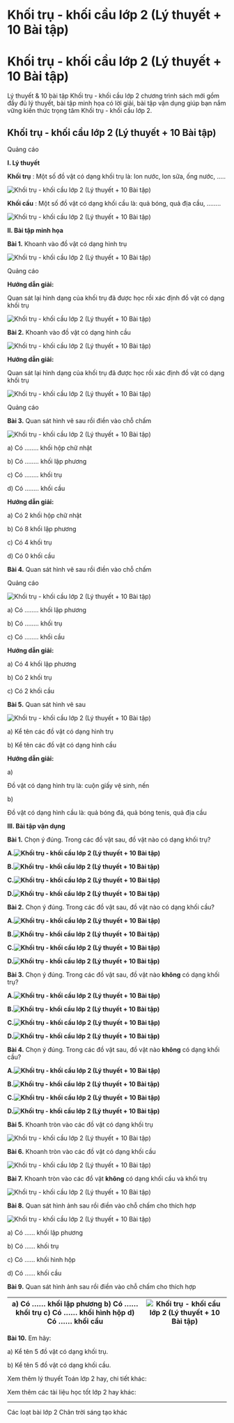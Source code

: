 # Khối trụ - khối cầu lớp 2 (Lý thuyết + 10 Bài tập)

# Khối trụ - khối cầu lớp 2 (Lý thuyết + 10 Bài tập)

Lý thuyết & 10 bài tập Khối trụ - khối cầu lớp 2 chương trình sách mới gồm đầy đủ lý thuyết, bài tập minh họa có lời giải, bài tập vận dụng giúp bạn nắm vững kiến thức trọng tâm Khối trụ - khối cầu lớp 2.

## Khối trụ - khối cầu lớp 2 (Lý thuyết + 10 Bài tập)

Quảng cáo

**I. Lý thuyết**

**Khối trụ** : Một số đồ vật có dạng khối trụ là: lon nước, lon sữa, ống nước, …..

![Khối trụ - khối cầu lớp 2 \(Lý thuyết + 10 Bài tập\)](https://vietjack.com/toan-2-chan-troi/images/ly-thuyet-khoi-tru-khoi-cau-235690.PNG)

**Khối cầu** : Một số đồ vật có dạng khối cầu là: quả bóng, quả địa cầu, ……..

![Khối trụ - khối cầu lớp 2 \(Lý thuyết + 10 Bài tập\)](https://vietjack.com/toan-2-chan-troi/images/ly-thuyet-khoi-tru-khoi-cau-235691.PNG)

**II. Bài tập minh họa**

**Bài 1.** Khoanh vào đồ vật có dạng hình trụ

![Khối trụ - khối cầu lớp 2 \(Lý thuyết + 10 Bài tập\)](https://vietjack.com/toan-2-chan-troi/images/ly-thuyet-khoi-tru-khoi-cau-235692.PNG)

Quảng cáo

**Hướng dẫn giải:**

Quan sát lại hình dạng của khối trụ đã được học rồi xác định đồ vật có dạng khối trụ

![Khối trụ - khối cầu lớp 2 \(Lý thuyết + 10 Bài tập\)](https://vietjack.com/toan-2-chan-troi/images/ly-thuyet-khoi-tru-khoi-cau-235693.PNG)

**Bài 2.** Khoanh vào đồ vật có dạng hình cầu

![Khối trụ - khối cầu lớp 2 \(Lý thuyết + 10 Bài tập\)](https://vietjack.com/toan-2-chan-troi/images/ly-thuyet-khoi-tru-khoi-cau-235694.PNG)

**Hướng dẫn giải:**

Quan sát lại hình dạng của khối trụ đã được học rồi xác định đồ vật có dạng khối trụ

![Khối trụ - khối cầu lớp 2 \(Lý thuyết + 10 Bài tập\)](https://vietjack.com/toan-2-chan-troi/images/ly-thuyet-khoi-tru-khoi-cau-235695.PNG)

Quảng cáo

**Bài 3.** Quan sát hình vẽ sau rồi điền vào chỗ chấm

![Khối trụ - khối cầu lớp 2 \(Lý thuyết + 10 Bài tập\)](https://vietjack.com/toan-2-chan-troi/images/ly-thuyet-khoi-tru-khoi-cau-235696.PNG)

a) Có …….. khối hộp chữ nhật

b) Có …….. khối lập phương

c) Có …….. khối trụ

d) Có …….. khối cầu

**Hướng dẫn giải:**

a) Có 2 khối hộp chữ nhật

b) Có 8 khối lập phương

c) Có 4 khối trụ

d) Có 0 khối cầu

**Bài 4.** Quan sát hình vẽ sau rồi điền vào chỗ chấm

Quảng cáo

![Khối trụ - khối cầu lớp 2 \(Lý thuyết + 10 Bài tập\)](https://vietjack.com/toan-2-chan-troi/images/ly-thuyet-khoi-tru-khoi-cau-235697.PNG)

a) Có …….. khối lập phương

b) Có …….. khối trụ

c) Có …….. khối cầu

**Hướng dẫn giải:**

a) Có 4 khối lập phương

b) Có 2 khối trụ

c) Có 2 khối cầu

**Bài 5.** Quan sát hình vẽ sau

![Khối trụ - khối cầu lớp 2 \(Lý thuyết + 10 Bài tập\)](https://vietjack.com/toan-2-chan-troi/images/ly-thuyet-khoi-tru-khoi-cau-235698.PNG)

a) Kể tên các đồ vật có dạng hình trụ

b) Kể tên các đồ vật có dạng hình cầu

**Hướng dẫn giải:**

a) 

Đồ vật có dạng hình trụ là: cuộn giấy vệ sinh, nến

b) 

Đồ vật có dạng hình cầu là: quả bóng đá, quả bóng tenis, quả địa cầu

**III. Bài tập vận dụng**

**Bài 1.** Chọn ý đúng. Trong các đồ vật sau, đồ vật nào có dạng khối trụ?

**A.![Khối trụ - khối cầu lớp 2 \(Lý thuyết + 10 Bài tập\)](https://vietjack.com/toan-2-chan-troi/images/ly-thuyet-khoi-tru-khoi-cau-235699.PNG)**

**B.![Khối trụ - khối cầu lớp 2 \(Lý thuyết + 10 Bài tập\)](https://vietjack.com/toan-2-chan-troi/images/ly-thuyet-khoi-tru-khoi-cau-235700.PNG)**

**C.![Khối trụ - khối cầu lớp 2 \(Lý thuyết + 10 Bài tập\)](https://vietjack.com/toan-2-chan-troi/images/ly-thuyet-khoi-tru-khoi-cau-235701.PNG)**

**D.![Khối trụ - khối cầu lớp 2 \(Lý thuyết + 10 Bài tập\)](https://vietjack.com/toan-2-chan-troi/images/ly-thuyet-khoi-tru-khoi-cau-235702.PNG)**

**Bài 2.** Chọn ý đúng. Trong các đồ vật sau, đồ vật nào có dạng khối cầu?

**A.![Khối trụ - khối cầu lớp 2 \(Lý thuyết + 10 Bài tập\)](https://vietjack.com/toan-2-chan-troi/images/ly-thuyet-khoi-tru-khoi-cau-235699.PNG)**

**B.![Khối trụ - khối cầu lớp 2 \(Lý thuyết + 10 Bài tập\)](https://vietjack.com/toan-2-chan-troi/images/ly-thuyet-khoi-tru-khoi-cau-235700.PNG)**

**C.![Khối trụ - khối cầu lớp 2 \(Lý thuyết + 10 Bài tập\)](https://vietjack.com/toan-2-chan-troi/images/ly-thuyet-khoi-tru-khoi-cau-235701.PNG)**

**D.![Khối trụ - khối cầu lớp 2 \(Lý thuyết + 10 Bài tập\)](https://vietjack.com/toan-2-chan-troi/images/ly-thuyet-khoi-tru-khoi-cau-235702.PNG)**

**Bài 3.** Chọn ý đúng. Trong các đồ vật sau, đồ vật nào **không** có dạng khối trụ?

**A.![Khối trụ - khối cầu lớp 2 \(Lý thuyết + 10 Bài tập\)](https://vietjack.com/toan-2-chan-troi/images/ly-thuyet-khoi-tru-khoi-cau-235701.PNG)**

**B.![Khối trụ - khối cầu lớp 2 \(Lý thuyết + 10 Bài tập\)](https://vietjack.com/toan-2-chan-troi/images/ly-thuyet-khoi-tru-khoi-cau-235699.PNG)**

**C.![Khối trụ - khối cầu lớp 2 \(Lý thuyết + 10 Bài tập\)](https://vietjack.com/toan-2-chan-troi/images/ly-thuyet-khoi-tru-khoi-cau-235703.PNG)**

**D.![Khối trụ - khối cầu lớp 2 \(Lý thuyết + 10 Bài tập\)](https://vietjack.com/toan-2-chan-troi/images/ly-thuyet-khoi-tru-khoi-cau-235704.PNG)**

**Bài 4.** Chọn ý đúng. Trong các đồ vật sau, đồ vật nào **không** có dạng khối cầu?

**A.![Khối trụ - khối cầu lớp 2 \(Lý thuyết + 10 Bài tập\)](https://vietjack.com/toan-2-chan-troi/images/ly-thuyet-khoi-tru-khoi-cau-235700.PNG)**

**B.![Khối trụ - khối cầu lớp 2 \(Lý thuyết + 10 Bài tập\)](https://vietjack.com/toan-2-chan-troi/images/ly-thuyet-khoi-tru-khoi-cau-235705.PNG)**

**C.![Khối trụ - khối cầu lớp 2 \(Lý thuyết + 10 Bài tập\)](https://vietjack.com/toan-2-chan-troi/images/ly-thuyet-khoi-tru-khoi-cau-235706.PNG)**

**D.![Khối trụ - khối cầu lớp 2 \(Lý thuyết + 10 Bài tập\)](https://vietjack.com/toan-2-chan-troi/images/ly-thuyet-khoi-tru-khoi-cau-235707.PNG)**

**Bài 5.** Khoanh tròn vào các đồ vật có dạng khối trụ

![Khối trụ - khối cầu lớp 2 \(Lý thuyết + 10 Bài tập\)](https://vietjack.com/toan-2-chan-troi/images/ly-thuyet-khoi-tru-khoi-cau-235708.PNG)

**Bài 6.** Khoanh tròn vào các đồ vật có dạng khối cầu

![Khối trụ - khối cầu lớp 2 \(Lý thuyết + 10 Bài tập\)](https://vietjack.com/toan-2-chan-troi/images/ly-thuyet-khoi-tru-khoi-cau-235709.PNG)

**Bài 7.** Khoanh tròn vào các đồ vật **không** có dạng khối cầu và khối trụ

![Khối trụ - khối cầu lớp 2 \(Lý thuyết + 10 Bài tập\)](https://vietjack.com/toan-2-chan-troi/images/ly-thuyet-khoi-tru-khoi-cau-235710.PNG)

**Bài 8.** Quan sát hình ảnh sau rồi điền vào chỗ chấm cho thích hợp

![Khối trụ - khối cầu lớp 2 \(Lý thuyết + 10 Bài tập\)](https://vietjack.com/toan-2-chan-troi/images/ly-thuyet-khoi-tru-khoi-cau-235711.PNG)

a) Có …… khối lập phương

b) Có …… khối trụ

c) Có …… khối hình hộp 

d) Có …… khối cầu

**Bài 9.** Quan sát hình ảnh sau rồi điền vào chỗ chấm cho thích hợp

a) Có …… khối lập phương b) Có …… khối trụ c) Có …… khối hình hộp  d) Có …… khối cầu | ![Khối trụ - khối cầu lớp 2 \(Lý thuyết + 10 Bài tập\)](https://vietjack.com/toan-2-chan-troi/images/ly-thuyet-khoi-tru-khoi-cau-235712.PNG)  
---|---  
  
**Bài 10.** Em hãy:

a) Kể tên 5 đồ vật có dạng khối trụ.

b) Kể tên 5 đồ vật có dạng khối cầu.

Xem thêm lý thuyết Toán lớp 2 hay, chi tiết khác:

Xem thêm các tài liệu học tốt lớp 2 hay khác:

* * *

Các loạt bài lớp 2 Chân trời sáng tạo khác
